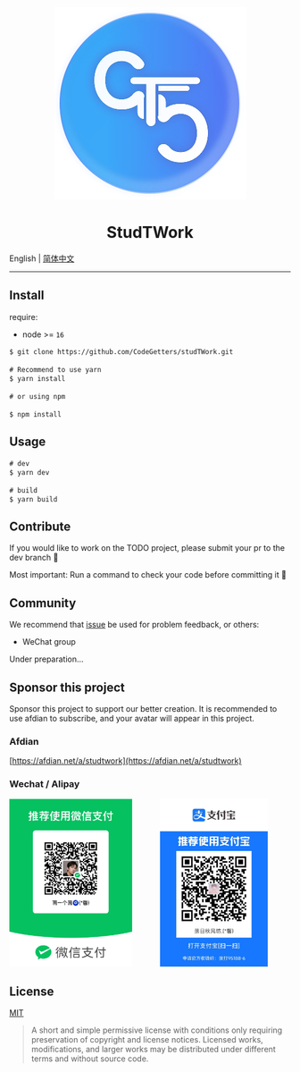 <p align="center">
    <img src="./public/favicon.svg">
</p>

<h1 align="center">StudTWork</h1>

English | [简体中文](./README-ZH.md)

---

## Install

require:

- node >= `16`

```shell
$ git clone https://github.com/CodeGetters/studTWork.git

# Recommend to use yarn
$ yarn install

# or using npm

$ npm install
```

## Usage

```shell
# dev
$ yarn dev

# build
$ yarn build
```

## Contribute

If you would like to work on the TODO project, please submit your pr to the dev branch 👀

Most important: Run a command to check your code before committing it 🤞

## Community

We recommend that [issue](https://github.com/CodeGetters/studtwork_desk/issues) be used for problem feedback, or others:

- WeChat group

Under preparation...

## Sponsor this project

Sponsor this project to support our better creation. It is recommended to use afdian to subscribe, and your avatar will appear in this project.

### Afdian

[https://afdian.net/a/studtwork](https://afdian.net/a/studtwork)

### Wechat / Alipay

<div style="display:flex;">
    <a src="./public/wechat.jpg">
        <img src='./public/wechat.jpg' style="height:300px;margin-right:50px; object-fit:contain" />
    </a>
    <a src="./public/alipay.jpg">
        <img src='./public/Alipay.jpg' style="height:300px; object-fit:contain" />
    </a>
</div>

## License

[MIT](./LICENSE)

> A short and simple permissive license with conditions only requiring preservation of copyright and license notices. Licensed works, modifications, and larger works may be distributed under different terms and without source code.

